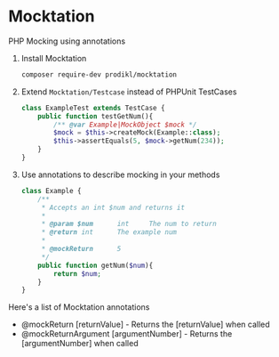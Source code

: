 # Mocktation
PHP Mocking using annotations


1. Install Mocktation

    ```bash
    composer require-dev prodikl/mocktation
    ```
        
2. Extend `Mocktation/Testcase` instead of PHPUnit TestCases

    ```php
    class ExampleTest extends TestCase {
        public function testGetNum(){
            /** @var Example|MockObject $mock */
            $mock = $this->createMock(Example::class);
            $this->assertEquals(5, $mock->getNum(234));
        }
    } 
    ```
    
3. Use annotations to describe mocking in your methods

    ```php
    class Example {
        /**
         * Accepts an int $num and returns it
         *
         * @param $num      int     The num to return
         * @return int      The example num
         *
         * @mockReturn      5
         */
        public function getNum($num){
            return $num;
        }
    }
    ```
    
Here's a list of Mocktation annotations

- @mockReturn [returnValue] - Returns the [returnValue] when called
- @mockReturnArgument [argumentNumber] - Returns the [argumentNumber] when called